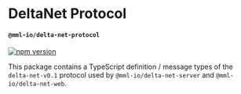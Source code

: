 # DeltaNet Protocol
#### `@mml-io/delta-net-protocol`

[![npm version](https://img.shields.io/npm/v/@mml-io/delta-net-protocol.svg?style=flat)](https://www.npmjs.com/package/@mml-io/delta-net-protocol)

This package contains a TypeScript definition / message types of the `delta-net-v0.1` protocol used by `@mml-io/delta-net-server` and `@mml-io/delta-net-web`.
